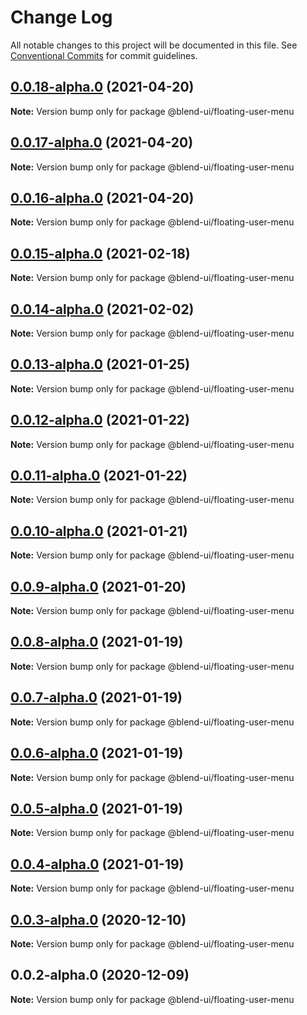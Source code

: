 # Change Log

All notable changes to this project will be documented in this file.
See [Conventional Commits](https://conventionalcommits.org) for commit guidelines.

## [0.0.18-alpha.0](https://prifina-admin/prifina/blend-ui/compare/@blend-ui/floating-user-menu@0.0.17-alpha.0...@blend-ui/floating-user-menu@0.0.18-alpha.0) (2021-04-20)

**Note:** Version bump only for package @blend-ui/floating-user-menu





## [0.0.17-alpha.0](https://prifina-admin/prifina/blend-ui/compare/@blend-ui/floating-user-menu@0.0.16-alpha.0...@blend-ui/floating-user-menu@0.0.17-alpha.0) (2021-04-20)

**Note:** Version bump only for package @blend-ui/floating-user-menu





## [0.0.16-alpha.0](https://prifina-admin/prifina/blend-ui/compare/@blend-ui/floating-user-menu@0.0.15-alpha.0...@blend-ui/floating-user-menu@0.0.16-alpha.0) (2021-04-20)

**Note:** Version bump only for package @blend-ui/floating-user-menu





## [0.0.15-alpha.0](https://prifina-admin/prifina/blend-ui/compare/@blend-ui/floating-user-menu@0.0.14-alpha.0...@blend-ui/floating-user-menu@0.0.15-alpha.0) (2021-02-18)

**Note:** Version bump only for package @blend-ui/floating-user-menu





## [0.0.14-alpha.0](https://prifina-admin/prifina/blend-ui/compare/@blend-ui/floating-user-menu@0.0.13-alpha.0...@blend-ui/floating-user-menu@0.0.14-alpha.0) (2021-02-02)

**Note:** Version bump only for package @blend-ui/floating-user-menu





## [0.0.13-alpha.0](https://prifina-admin/prifina/blend-ui/compare/@blend-ui/floating-user-menu@0.0.12-alpha.0...@blend-ui/floating-user-menu@0.0.13-alpha.0) (2021-01-25)

**Note:** Version bump only for package @blend-ui/floating-user-menu





## [0.0.12-alpha.0](https://prifina-admin/prifina/blend-ui/compare/@blend-ui/floating-user-menu@0.0.11-alpha.0...@blend-ui/floating-user-menu@0.0.12-alpha.0) (2021-01-22)

**Note:** Version bump only for package @blend-ui/floating-user-menu





## [0.0.11-alpha.0](https://prifina-admin/prifina/blend-ui/compare/@blend-ui/floating-user-menu@0.0.10-alpha.0...@blend-ui/floating-user-menu@0.0.11-alpha.0) (2021-01-22)

**Note:** Version bump only for package @blend-ui/floating-user-menu





## [0.0.10-alpha.0](https://prifina-admin/prifina/blend-ui/compare/@blend-ui/floating-user-menu@0.0.9-alpha.0...@blend-ui/floating-user-menu@0.0.10-alpha.0) (2021-01-21)

**Note:** Version bump only for package @blend-ui/floating-user-menu





## [0.0.9-alpha.0](https://prifina-admin/prifina/blend-ui/compare/@blend-ui/floating-user-menu@0.0.8-alpha.0...@blend-ui/floating-user-menu@0.0.9-alpha.0) (2021-01-20)

**Note:** Version bump only for package @blend-ui/floating-user-menu





## [0.0.8-alpha.0](https://prifina-admin/prifina/blend-ui/compare/@blend-ui/floating-user-menu@0.0.7-alpha.0...@blend-ui/floating-user-menu@0.0.8-alpha.0) (2021-01-19)

**Note:** Version bump only for package @blend-ui/floating-user-menu





## [0.0.7-alpha.0](https://prifina-admin/prifina/blend-ui/compare/@blend-ui/floating-user-menu@0.0.6-alpha.0...@blend-ui/floating-user-menu@0.0.7-alpha.0) (2021-01-19)

**Note:** Version bump only for package @blend-ui/floating-user-menu





## [0.0.6-alpha.0](https://prifina-admin/prifina/blend-ui/compare/@blend-ui/floating-user-menu@0.0.5-alpha.0...@blend-ui/floating-user-menu@0.0.6-alpha.0) (2021-01-19)

**Note:** Version bump only for package @blend-ui/floating-user-menu





## [0.0.5-alpha.0](https://prifina-admin/prifina/blend-ui/compare/@blend-ui/floating-user-menu@0.0.4-alpha.0...@blend-ui/floating-user-menu@0.0.5-alpha.0) (2021-01-19)

**Note:** Version bump only for package @blend-ui/floating-user-menu





## [0.0.4-alpha.0](https://prifina-admin/prifina/blend-ui/compare/@blend-ui/floating-user-menu@0.0.3-alpha.0...@blend-ui/floating-user-menu@0.0.4-alpha.0) (2021-01-19)

**Note:** Version bump only for package @blend-ui/floating-user-menu





## [0.0.3-alpha.0](https://prifina-admin/prifina/blend-ui/compare/@blend-ui/floating-user-menu@0.0.2-alpha.0...@blend-ui/floating-user-menu@0.0.3-alpha.0) (2020-12-10)

**Note:** Version bump only for package @blend-ui/floating-user-menu





## 0.0.2-alpha.0 (2020-12-09)

**Note:** Version bump only for package @blend-ui/floating-user-menu
